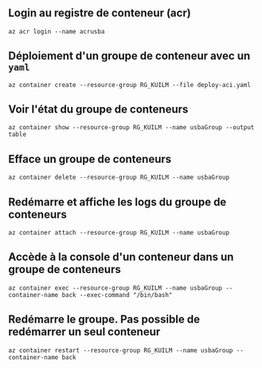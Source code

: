 ## Login au registre de conteneur (acr)
`az acr login --name acrusba`

## Déploiement d'un groupe de conteneur avec un `yaml`
`az container create --resource-group RG_KUILM --file deploy-aci.yaml`

## Voir l'état du groupe de conteneurs
`az container show --resource-group RG_KUILM --name usbaGroup --output table`

## Efface un groupe de conteneurs
`az container delete --resource-group RG_KUILM --name usbaGroup`

## Redémarre et affiche les logs du groupe de conteneurs
`az container attach --resource-group RG_KUILM --name usbaGroup`

## Accède à la console d'un conteneur dans un groupe de conteneurs
`az container exec --resource-group RG_KUILM --name usbaGroup --container-name back --exec-command "/bin/bash"`

## Redémarre le groupe. Pas possible de redémarrer un seul conteneur
`az container restart --resource-group RG_KUILM --name usbaGroup --container-name back`